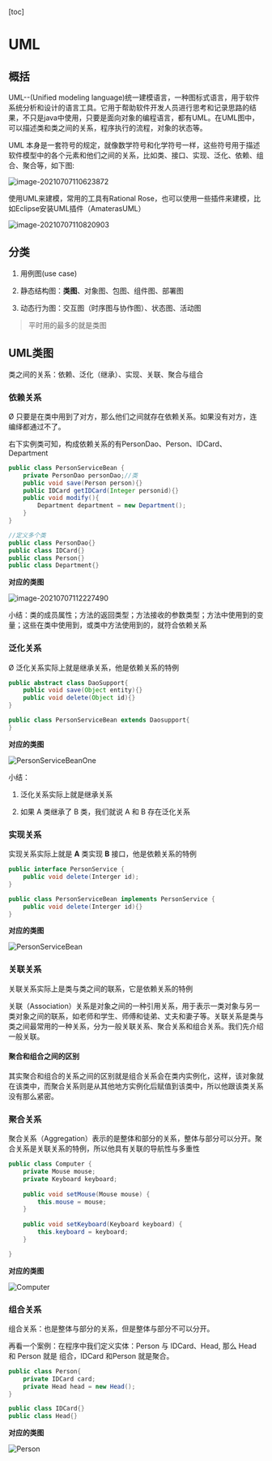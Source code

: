 [toc]

# UML

## 概括

UML--(Unified modeling language)统一建模语言，一种图标式语言，用于软件系统分析和设计的语言工具。它用于帮助软件开发人员进行思考和记录思路的结果，不只是java中使用，只要是面向对象的编程语言，都有UML。在UML图中，可以描述类和类之间的关系，程序执行的流程，对象的状态等。

UML 本身是一套符号的规定，就像数学符号和化学符号一样，这些符号用于描述软件模型中的各个元素和他们之间的关系，比如类、接口、实现、泛化、依赖、组合、聚合等，如下图:

![image-20210707110623872](/image-20210707110623872.png)

使用UML来建模，常用的工具有Rational Rose，也可以使用一些插件来建模，比如Eclipse安装UML插件（AmaterasUML）

![image-20210707110820903](/../image-20210707110820903-1627019639189.png)

## 分类

1)    用例图(use case)

2)    静态结构图：**类图**、对象图、包图、组件图、部署图

3)    动态行为图：交互图（时序图与协作图）、状态图、活动图

> 平时用的最多的就是类图

## UML类图

类之间的关系：依赖、泛化（继承）、实现、关联、聚合与组合

### 依赖关系

Ø 只要是在类中用到了对方，那么他们之间就存在依赖关系。如果没有对方，连编绎都通过不了。

右下实例类可知，构成依赖关系的有PersonDao、Person、IDCard、Department

```java
public class PersonServiceBean { 
    private PersonDao personDao;//类
    public void save(Person person){}
    public IDCard getIDCard(Integer personid){} 
    public void modify(){
    	Department department = new Department();
	}
}

//定义多个类
public class PersonDao{} 
public class IDCard{} 
public class Person{} 
public class Department{}
```

**对应的类图**

![image-20210707112227490](F:%5CAA_LLJ%5CGitRepository%5CDailyNote%5CJavaBasic%5C%E8%AE%BE%E8%AE%A1%E6%A8%A1%E5%BC%8F%5Cimage-20210707112227490.png)

小结：类的成员属性；方法的返回类型；方法接收的参数类型；方法中使用到的变量；这些在类中使用到，或类中方法使用到的，就符合依赖关系

### 泛化关系

Ø 泛化关系实际上就是继承关系，他是依赖关系的特例

```java
public abstract class DaoSupport{ 
    public void save(Object entity){}
	public void delete(Object id){}
}

public class PersonServiceBean extends Daosupport{
}
```

**对应的类图**

![PersonServiceBeanOne](F:%5CAA_LLJ%5CGitRepository%5CDailyNote%5CJavaBasic%5C%E8%AE%BE%E8%AE%A1%E6%A8%A1%E5%BC%8F%5CPersonServiceBeanOne.png)

小结：

1)    泛化关系实际上就是继承关系

2)    如果 A 类继承了 B 类，我们就说 A 和 B 存在泛化关系

### 实现关系

实现关系实际上就是 **A** 类实现 **B** 接口，他是依赖关系的特例

```java
public interface PersonService { 
    public void delete(Interger id);
}

public class PersonServiceBean implements PersonService { 
    public void delete(Interger id){}
}

```

**对应的类图**

![PersonServiceBean](F:%5CAA_LLJ%5CGitRepository%5CDailyNote%5CJavaBasic%5C%E8%AE%BE%E8%AE%A1%E6%A8%A1%E5%BC%8F%5CPersonServiceBean-1627019712662.png)

### 关联关系

关联关系实际上是类与类之间的联系，它是依赖关系的特例

关联（Association）关系是对象之间的一种引用关系，用于表示一类对象与另一类对象之间的联系，如老师和学生、师傅和徒弟、丈夫和妻子等。关联关系是类与类之间最常用的一种关系，分为一般关联关系、聚合关系和组合关系。我们先介绍一般关联。

#### 聚合和组合之间的区别

其实聚合和组合的关系之间的区别就是组合关系会在类内实例化，这样，该对象就在该类中，而聚合关系则是从其他地方实例化后赋值到该类中，所以他跟该类关系没有那么紧密。

### 聚合关系

聚合关系（Aggregation）表示的是整体和部分的关系，整体与部分可以分开。聚合关系是关联关系的特例，所以他具有关联的导航性与多重性

```java
public class Computer {        
    private Mouse mouse;
    private Keyboard keyboard;
    
    public void setMouse(Mouse mouse) {
        this.mouse = mouse;
    }
    
    public void setKeyboard(Keyboard keyboard) {
        this.keyboard = keyboard;
    }

}
```

**对应的类图**

![Computer](F:%5CAA_LLJ%5CGitRepository%5CDailyNote%5CJavaBasic%5C%E8%AE%BE%E8%AE%A1%E6%A8%A1%E5%BC%8F%5CComputer.png)

### 组合关系

组合关系：也是整体与部分的关系，但是整体与部分不可以分开。

再看一个案例：在程序中我们定义实体：Person 与 IDCard、Head, 那么 Head 和 Person 就是 组合，IDCard 和Person 就是聚合。

```java
public class Person{ 
    private IDCard card;
	private Head head = new Head();
}

public class IDCard{}
public class Head{}

```

**对应的类图**

![Person](F:%5CAA_LLJ%5CGitRepository%5CDailyNote%5CJavaBasic%5C%E8%AE%BE%E8%AE%A1%E6%A8%A1%E5%BC%8F%5CPerson.png)
